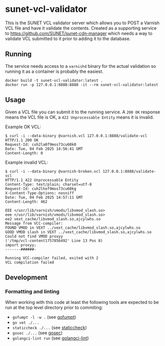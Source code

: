 # sunet-vcl-validator
This is the SUNET VCL validator server which allows you to POST a Varnish VCL
file and have it validate the contents. Created as a supporting service to
https://github.com/SUNET/sunet-cdn-manager which needs a way to validate VCL
submitted to it prior to adding it to the database.

## Running
The service needs access to a `varnishd` binary for the actual validation so
running it as a container is probably the easiest.
```
docker build -t sunet-vcl-validator:latest .
docker run -p 127.0.0.1:8888:8888 -it --rm sunet-vcl-validator:latest
```

## Usage
Given a VCL file you can submit it to the running service. A `200 OK` response
means the VCL file is OK, a `422 Unprocessable Entity` means it is invalid.

Example OK VCL:
```
$ curl -i --data-binary @varnish.vcl 127.0.0.1:8888/validate-vcl
HTTP/1.1 200 OK
Request-Id: cuh2la0f9mos73cu60k0
Date: Tue, 04 Feb 2025 14:56:41 GMT
Content-Length: 0
```

Example invalid VCL:
```
$ curl -i --data-binary @varnish-broken.vcl 127.0.0.1:8888/validate-vcl
HTTP/1.1 422 Unprocessable Entity
Content-Type: text/plain; charset=utf-8
Request-Id: cuh2lhof9mos73cu60kg
X-Content-Type-Options: nosniff
Date: Tue, 04 Feb 2025 14:57:11 GMT
Content-Length: 462

EEE </usr/lib/varnish/vmods/libvmod_slash.so>
eee </usr/lib/varnish/vmods/libvmod_slash.so>
ee2 vext_cache/libvmod_slash.so,ajcylwhs.so
Message from VCC-compiler:
FOUND VMOD in VEXT ../vext_cache/libvmod_slash.so,ajcylwhs.so
GOOD VMOD slash in VEXT ../vext_cache/libvmod_slash.so,ajcylwhs.so
Could not find VMOD proxyy
('/tmp/vcl-content1757856492' Line 13 Pos 8)
import proxyy;
-------######-

Running VCC-compiler failed, exited with 2
VCL compilation failed
```

## Development
### Formatting and linting
When working with this code at least the following tools are expected to be
run at the top level directory prior to commiting:

* `gofumpt -l -w .` (see [gofumpt](https://github.com/mvdan/gofumpt))
* `go vet ./...`
* `staticcheck ./...` (see [staticcheck](https://staticcheck.io))
* `gosec ./...` (see [gosec](https://github.com/securego/gosec))
* `golangci-lint run` (see [golangci-lint](https://golangci-lint.run))
